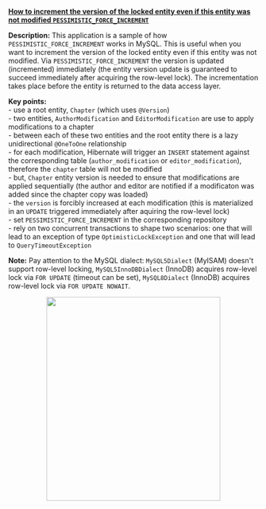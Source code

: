 **[How to increment the version of the locked entity even if this entity was not modified `PESSIMISTIC_FORCE_INCREMENT`](https://github.com/AnghelLeonard/Hibernate-SpringBoot/tree/master/HibernateSpringBootPesimisticForceIncrement)**

**Description:** This application is a sample of how `PESSIMISTIC_FORCE_INCREMENT` works in MySQL. This is useful when you want to increment the version of the locked entity even if this entity was not modified. Via `PESSIMISTIC_FORCE_INCREMENT` the version is updated (incremented) immediately (the entity version update is guaranteed to succeed immediately after acquiring the row-level lock). The incrementation takes place before the entity is returned to the data access layer.

**Key points:**\
     - use a root entity, `Chapter` (which uses `@Version`)\
     - two entities, `AuthorModification` and `EditorModification` are use to apply modifications to a chapter\
     - between each of these two entities and the root entity there is a lazy unidirectional `@OneToOne` relationship\
     - for each modification, Hibernate will trigger an `INSERT` statement against the corresponding table (`author_modification` or `editor_modification`), therefore the `chapter` table will not be modified\
     - but, `Chapter` entity version is needed to ensure that modifications are applied sequentially (the author and editor are notified if a modificaton was added since the chapter copy was loaded)\
     - the `version` is forcibly increased at each modification (this is materialized in an `UPDATE` triggered immediately after aquiring the row-level lock)\
     - set `PESSIMISTIC_FORCE_INCREMENT` in the corresponding repository\
     - rely on two concurrent transactions to shape two scenarios: one that will lead to an exception of type `OptimisticLockException` and one that will lead to `QueryTimeoutException`          
     
**Note:** Pay attention to the MySQL dialect: `MySQL5Dialect` (MyISAM) doesn't support row-level locking, `MySQL5InnoDBDialect` (InnoDB) acquires row-level lock via `FOR UPDATE` (timeout can be set), `MySQL8Dialect` (InnoDB) acquires row-level lock via `FOR UPDATE NOWAIT`.
     
<a href="https://leanpub.com/java-persistence-performance-illustrated-guide"><p align="center"><img src="https://github.com/AnghelLeonard/Hibernate-SpringBoot/blob/master/Java%20Persistence%20Performance%20Illustrated%20Guide.jpg" height="410" width="350"/></p></a>
